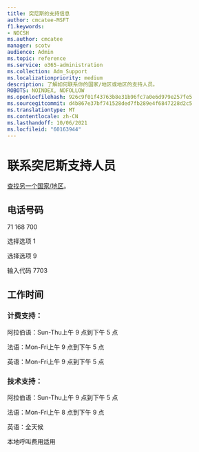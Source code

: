 ```yaml
---
title: 突尼斯的支持信息
author: cmcatee-MSFT
f1.keywords:
- NOCSH
ms.author: cmcatee
manager: scotv
audience: Admin
ms.topic: reference
ms.service: o365-administration
ms.collection: Adm_Support
ms.localizationpriority: medium
description: 了解如何联系你的国家/地区或地区的支持人员。
ROBOTS: NOINDEX, NOFOLLOW
ms.openlocfilehash: 926c9f01f43763b8e31b96fc7a0e6d979e257fe5
ms.sourcegitcommit: d4b867e37bf741528ded7fb289e4f6847228d2c5
ms.translationtype: MT
ms.contentlocale: zh-CN
ms.lasthandoff: 10/06/2021
ms.locfileid: "60163944"
---
```

# <a name="contact-support-for-tunisia"></a>联系突尼斯支持人员

[查找另一个国家/地区](../../business-video/get-help-support.md)。

## <a name="phone-number"></a>电话号码
71 168 700

选择选项 1

选择选项 9

输入代码 7703

## <a name="hours"></a>工作时间
### <a name="billing-support"></a>计费支持：

阿拉伯语：Sun-Thu上午 9 点到下午 5 点

法语：Mon-Fri上午 9 点到下午 5 点

英语：Mon-Fri上午 9 点到下午 5 点

### <a name="technical-support"></a>技术支持：

阿拉伯语：Sun-Thu上午 9 点到下午 5 点

法语：Mon-Fri上午 8 点到下午 9 点

英语：全天候

本地呼叫费用适用
